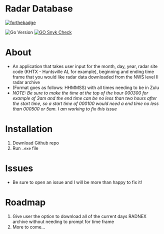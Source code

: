 # Radar Database

[![forthebadge](https://forthebadge.com/images/badges/made-with-go.svg)](https://forthebadge.com)

![Go Version](https://img.shields.io/badge/GO-1.22.2-yellow)
[![GO Snyk Check](https://github.com/Zachdehooge/Radar_Database/actions/workflows/snyk.yml/badge.svg)](https://github.com/Zachdehooge/Radar_Database/actions/workflows/snyk.yml)

# About
* An application that takes user input for the month, day, year, radar site code (KHTX - Huntsville AL for example), beginning and ending time frame that you would like radar data downloaded from the NWS level II radar archive
* (Format goes as follows: HHMMSS) with all times needing to be in Zulu
* *NOTE: Be sure to make the time at the top of the hour 000300 for example of 3am and the end time can be no less than two hours after the start time, so a start time of 000100 would need a end time no less than 000500 or 5am. I am working to fix this issue*

# Installation

1. Download Github repo
2. Run `.exe` file

# Issues
* Be sure to open an issue and I will be more than happy to fix it!

# Roadmap
1. Give user the option to download all of the current days RADNEX archive without needing to prompt for time frame
2. More to come...
